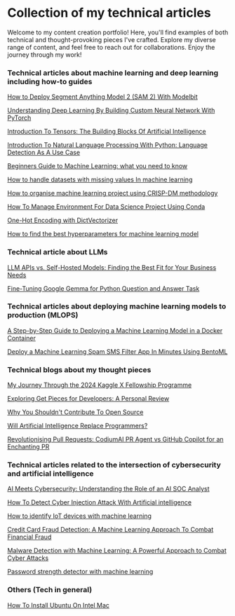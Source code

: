 
# Collection of my technical articles 

Welcome to my content creation portfolio! Here, you'll find examples of both technical and thought-provoking pieces I've crafted. Explore my diverse range of content, and feel free to reach out for collaborations. Enjoy the journey through my work!

### Technical articles about machine learning and deep learning including how-to guides
[How to Deploy Segment Anything Model 2 (SAM 2) With Modelbit](https://dev.to/victor_isaac_king/how-to-deploy-segment-anything-model-2-sam-2-with-modelbit-47ni)

[Understanding Deep Learning By Building Custom Neural Network With PyTorch](https://dev.to/cyber_holics/understanding-deep-learning-by-building-custom-neural-network-with-pytorch-1fhb)

[Introduction To Tensors: The Building Blocks Of Artificial Intelligence](https://dev.to/cyber_holics/introduction-to-tensors-the-building-blocks-of-artificial-intelligence-3lcb)

[Introduction To Natural Language Processing With Python: Language Detection As A Use Case](https://dev.to/cyber_holics/introduction-to-natural-language-processing-with-python-language-detection-as-a-use-case-4iao)

[Beginners Guide to Machine Learning: what you need to know](https://dev.to/cyber_holics/beginners-guide-to-machine-learning-what-you-need-to-know-2h8p)

[How to handle datasets with missing values In machine learning](https://dev.to/cyber_holics/how-to-handle-datasets-with-missing-values-in-machine-learning-4p0i)

[How to organise machine learning project using CRISP-DM methodology](https://dev.to/cyber_holics/how-to-organise-machine-learning-project-using-crisp-dm-methodology-4c0l)

[How To Manage Environment For Data Science Project Using Conda](https://dev.to/cyber_holics/how-to-manage-environment-for-data-science-project-using-conda-3mmp)

[One-Hot Encoding with DictVectorizer](https://dev.to/cyber_holics/one-hot-encoding-with-dictvectorizer-1317)

[How to find the best hyperparameters for machine learning model](https://dev.to/cyber_holics/how-to-find-the-best-hyperparameters-for-machine-learning-model-1hbk)


### Technical article about LLMs


[LLM APIs vs. Self-Hosted Models: Finding the Best Fit for Your Business Needs](https://dev.to/victor_isaac_king/llm-apis-vs-self-hosted-models-finding-the-best-fit-for-your-business-needs-50i2)

[Fine-Tuning Google Gemma for Python Question and Answer Task](https://dev.to/cyber_holics/fine-tuning-google-gemma-for-python-question-and-answer-task-27c7)



### Technical articles about deploying machine learning models to production (MLOPS)
[A Step-by-Step Guide to Deploying a Machine Learning Model in a Docker Container](https://dev.to/cyber_holics/a-step-by-step-guide-to-deploying-a-machine-learning-model-in-a-docker-container-nkp)

[Deploy a Machine Learning Spam SMS Filter App In Minutes Using BentoML](https://dev.to/cyber_holics/deploy-a-machine-learning-spam-sms-filter-app-in-minutes-using-bentoml-k14)


### Technical blogs about my thought pieces

[My Journey Through the 2024 Kaggle X Fellowship Programme](https://dev.to/victor_isaac_king/my-journey-through-the-2024-kaggle-x-fellowship-programme-1o1e)

[Exploring Get Pieces for Developers: A Personal Review ](https://dev.to/victor_isaac_king/exploring-get-pieces-for-developers-a-personal-review-52ek)

[Why You Shouldn't Contribute To Open Source](https://dev.to/cyber_holics/why-you-shouldnt-contribute-to-open-source-104l)

[Will Artificial Intelligence Replace Programmers?](https://dev.to/cyber_holics/will-artificial-intelligence-replace-programmers-8bh)

[Revolutionising Pull Requests: CodiumAI PR Agent vs GitHub Copilot for an Enchanting PR](https://dev.to/cyber_holics/revolutionising-pull-requests-codiumai-pr-agent-vs-github-copilot-for-an-enchanting-pr-experience-278p)


### Technical articles related to the intersection of cybersecurity and artificial intelligence

[AI Meets Cybersecurity: Understanding the Role of an AI SOC Analyst
](https://www.linkedin.com/pulse/ai-meets-cybersecurity-understanding-role-soc-analyst-victor-oshimua-zkesf/?trackingId=U1svPLHcS3WPo4bEW%2BKSzA%3D%3D)

[How To Detect Cyber Injection Attack With Artificial intelligence](https://dev.to/cyber_holics/how-to-detect-cyber-injection-attack-with-artificial-intelligence-blp)

[How to identify IoT devices with machine learning](https://dev.to/cyber_holics/how-to-identify-iot-devices-with-machine-learning-3j32)

[Credit Card Fraud Detection: A Machine Learning Approach To Combat Financial Fraud](https://dev.to/cyber_holics/credit-card-fraud-detection-a-machine-learning-approach-to-combat-financial-fraud-dee)

[Malware Detection with Machine Learning: A Powerful Approach to Combat Cyber Attacks](https://dev.to/cyber_holics/malware-detection-with-machine-learning-a-powerful-approach-to-combat-cyber-attacks-2f96)

[Password strength detector with machine learning](https://dev.to/cyber_holics/password-strength-detector-with-machine-learning-3m5g)

### Others (Tech in general)
[How To Install Ubuntu On Intel Mac](https://dev.to/cyber_holics/how-to-install-ubuntu-on-intel-mac-53ko)




